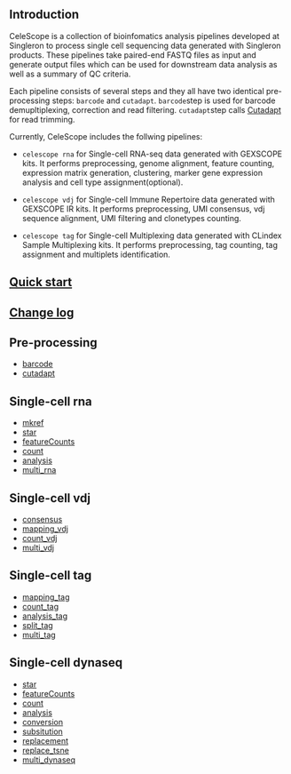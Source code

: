 ## Introduction
CeleScope is a collection of bioinfomatics analysis pipelines developed at Singleron to process single cell sequencing data generated with Singleron products. These pipelines take paired-end FASTQ files as input and generate output files which can be used for downstream data analysis as well as a summary of QC criteria.

Each pipeline consists of several steps and they all have two identical pre-processing steps: `barcode` and `cutadapt`. `barcode`step is used for barcode demupltiplexing, correction and read filtering. `cutadapt`step calls [Cutadapt](https://cutadapt.readthedocs.io/en/stable/) for read trimming.

Currently, CeleScope includes the follwing pipelines:

- `celescope rna` for Single-cell RNA-seq data generated with GEXSCOPE kits. It performs preprocessing, genome alignment, feature counting, expression matrix generation, clustering, marker gene expression analysis and cell type assignment(optional).

- `celescope vdj` for Single-cell Immune Repertoire data generated with GEXSCOPE IR kits. It performs preprocessing, UMI consensus, vdj sequence alignment, UMI filtering and clonetypes counting.

- `celescope tag` for Single-cell Multiplexing data generated with CLindex Sample Multiplexing kits. It performs preprocessing, tag counting, tag assignment and multiplets identification.


## [Quick start](quick_start.md)

## [Change log](CHANGELOG.md)

## Pre-processing

- [barcode](tools/barcode.md)
- [cutadapt](tools/cutadapt.md)

## Single-cell rna
- [mkref](rna/mkref.md)
- [star](rna/star.md)
- [featureCounts](tools/featureCounts.md)
- [count](tools/count.md)
- [analysis](rna/analysis.md)
- [multi_rna](rna/multi_rna.md)
## Single-cell vdj
- [consensus](tools/consensus.md)
- [mapping_vdj](vdj/mapping_vdj.md)
- [count_vdj](vdj/count_vdj.md)
- [multi_vdj](vdj/multi_vdj.md)
## Single-cell tag
- [mapping_tag](tag/mapping_tag.md)
- [count_tag](tag/count_tag.md)
- [analysis_tag](tag/analysis_tag.md)
- [split_tag](tag/split_tag.md)
- [multi_tag](tag/multi_tag.md)
## Single-cell dynaseq
- [star](rna/star.md)
- [featureCounts](tools/featureCounts.md)
- [count](tools/count.md)
- [analysis](rna/analysis.md)
- [conversion](dynaseq/conversion.md)
- [subsitution](dynaseq/subsitution.md)
- [replacement](dynaseq/replacement.md)
- [replace_tsne](dynaseq/replace_tsne.md)
- [multi_dynaseq](dynaseq/multi_dynaseq.md)
